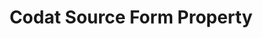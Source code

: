 ---
# -------------------------- #
#     USING THIS TEMPLATE    #
# -------------------------- #

## NEED HELP USING THIS TEMPLATE? SEE:
## https://docs-about-stitch-docs.netlify.com/reference/connect-templates/destination-form-property/
## FOR INSTRUCTIONS & REFERENCE INFO


# -------------------------- #
#        CONTENT TYPE        #
# -------------------------- #

product-type: "connect"
content-type: "api-form"
form-type: "source"
key: "source-form-properties-codat-object"


# -------------------------- #
#        OBJECT INFO         #
# -------------------------- #

title: "Codat Source Form Property"
api-type: "platform.codat"
display-name: "Codat"

source-type: "saas"
docs-name: "codat" 


# -------------------------- #
#      OBJECT ATTRIBUTES     #
# -------------------------- #

uses-start-date: true

object-attributes:
  - name: "api_key"
    type: "string"
    required: true
    description: |
      The API key for the {{ form-property.display-name }} account Stitch should replicate data from. Refer to the [{{ form-property.display-name }} documentation]({{ doc-link | append: "#retrieve-codat-api-key" }}) for instructions for retrieving this credential.
    value: "<API_KEY>"

  - name: "uat_urls"
    type: "string"
    required: true
    description: |
      Indicates if the source is a UAT (sandbox) environment in {{ form-property.display-name }}. Accepted values are `true` and `false`.

      **Note**: This property should be `true` only if the source is a UAT (sandbox) environment. Setting this as `true` when the instance isn't a sandbox will prevent a successful connection in Stitch.
    value: "false"
---
